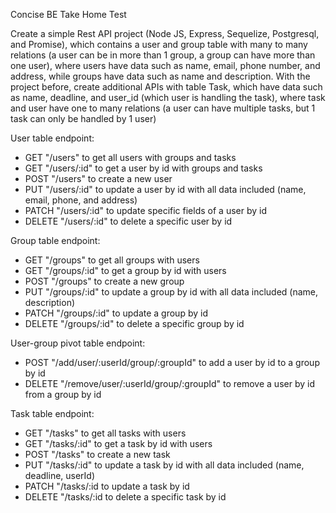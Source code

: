 Concise BE Take Home Test

Create a simple Rest API project (Node JS, Express, Sequelize, Postgresql, and Promise), which contains a user and group table with many to many relations (a user can be in more than 1 group, a group can have more than one user), where users have data such as name, email, phone number, and address, while groups have data such as name and description. With the project before, create additional APIs with table Task, which have data such as name, deadline, and user_id (which user is handling the task), where task and user have one to many relations (a user can have multiple tasks, but 1 task can only be handled by 1 user)

User table endpoint:
- GET "/users" to get all users with groups and tasks
- GET "/users/:id" to get a user by id with groups and tasks
- POST "/users" to create a new user
- PUT "/users/:id" to update a user by id with all data included (name, email, phone, and address)
- PATCH "/users/:id" to update specific fields of a user by id
- DELETE "/users/:id" to delete a specific user by id

Group table endpoint:
- GET "/groups" to get all groups with users
- GET "/groups/:id" to get a group by id with users
- POST "/groups" to create a new group
- PUT "/groups/:id" to update a group by id with all data included (name, description)
- PATCH "/groups/:id" to update a group by id
- DELETE "/groups/:id" to delete a specific group by id

User-group pivot table endpoint:
- POST "/add/user/:userId/group/:groupId" to add a user by id to a group by id
- DELETE "/remove/user/:userId/group/:groupId" to remove a user by id from a group by id

Task table endpoint:
- GET "/tasks" to get all tasks with users
- GET "/tasks/:id" to get a task by id with users
- POST "/tasks" to create a new task
- PUT "/tasks/:id" to update a task by id with all data included (name, deadline, userId)
- PATCH "/tasks/:id to update a task by id
- DELETE "/tasks/:id to delete a specific task by id